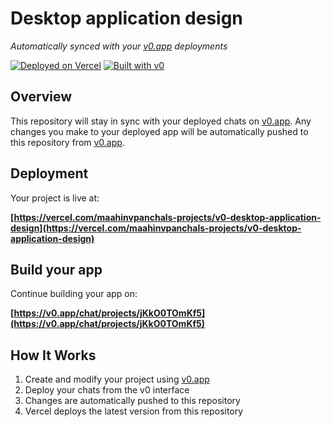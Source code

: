 # Desktop application design

*Automatically synced with your [v0.app](https://v0.app) deployments*

[![Deployed on Vercel](https://img.shields.io/badge/Deployed%20on-Vercel-black?style=for-the-badge&logo=vercel)](https://vercel.com/maahinvpanchals-projects/v0-desktop-application-design)
[![Built with v0](https://img.shields.io/badge/Built%20with-v0.app-black?style=for-the-badge)](https://v0.app/chat/projects/jKkO0TOmKf5)

## Overview

This repository will stay in sync with your deployed chats on [v0.app](https://v0.app).
Any changes you make to your deployed app will be automatically pushed to this repository from [v0.app](https://v0.app).

## Deployment

Your project is live at:

**[https://vercel.com/maahinvpanchals-projects/v0-desktop-application-design](https://vercel.com/maahinvpanchals-projects/v0-desktop-application-design)**

## Build your app

Continue building your app on:

**[https://v0.app/chat/projects/jKkO0TOmKf5](https://v0.app/chat/projects/jKkO0TOmKf5)**

## How It Works

1. Create and modify your project using [v0.app](https://v0.app)
2. Deploy your chats from the v0 interface
3. Changes are automatically pushed to this repository
4. Vercel deploys the latest version from this repository
